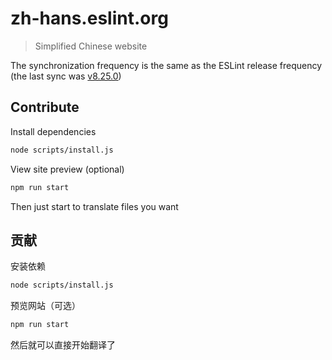 # zh-hans.eslint.org

> Simplified Chinese website

The synchronization frequency is the same as the ESLint release frequency (the last sync was [v8.25.0](https://github.com/eslint/eslint/tree/v8.25.0))

## Contribute

Install dependencies

```sh
node scripts/install.js
```

View site preview (optional)

```sh
npm run start
```

Then just start to translate files you want

## 贡献

安装依赖

```sh
node scripts/install.js
```

预览网站（可选）

```sh
npm run start
```

然后就可以直接开始翻译了
